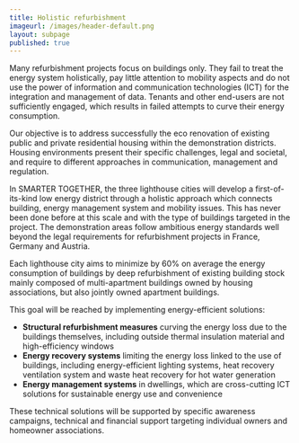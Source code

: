 ```yaml
---
title: Holistic refurbishment
imageurl: /images/header-default.png
layout: subpage
published: true
---
```

Many refurbishment projects focus on buildings only. They fail to treat the energy system holistically, pay little attention to mobility aspects and do not use the power of information and communication technologies (ICT) for the integration and management of data. Tenants and other end-users are not sufficiently engaged, which results in failed attempts to curve their energy consumption.

Our objective is to address successfully the eco renovation of existing public and private residential housing within the demonstration districts. Housing environments present their specific challenges, legal and societal, and require to different approaches in communication, management and regulation.

In SMARTER TOGETHER, the three lighthouse cities will develop a first-of-its-kind low energy district through a holistic approach which connects building, energy management system and mobility issues. This has never been done before at this scale and with the type of buildings targeted in the project. The demonstration areas follow ambitious energy standards well beyond the legal requirements for refurbishment projects in France, Germany and Austria.

Each lighthouse city aims to minimize by 60% on average the energy consumption of buildings by deep refurbishment of existing building stock mainly composed of multi-apartment buildings owned by housing associations, but also jointly owned apartment buildings.

This goal will be reached by implementing energy-efficient solutions: 

*   **Structural refurbishment measures** curving the energy loss due to the buildings themselves, including outside thermal insulation material and high-efficiency windows 
*   **Energy recovery systems** limiting the energy loss linked to the use of buildings, including energy-efficient lighting systems, heat recovery ventilation system and waste heat recovery for hot water generation 
*   **Energy management systems** in dwellings, which are cross-cutting ICT solutions for sustainable energy use and convenience 

These technical solutions will be supported by specific awareness campaigns, technical and financial support targeting individual owners and homeowner associations.
